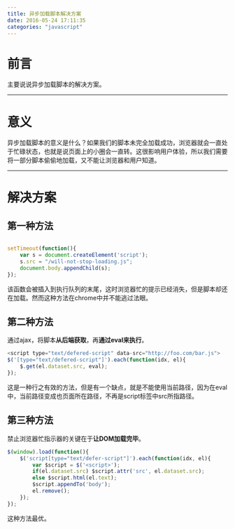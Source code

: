 ```yaml
---
title: 异步加载脚本解决方案
date: 2016-05-24 17:11:35
categories: "javascript"
---
```


# **前言**

主要说说异步加载脚本的解决方案。

---

# **意义**

异步加载脚本的意义是什么？如果我们的脚本未完全加载成功，浏览器就会一直处于忙碌状态，也就是说页面上的小圈会一直转。这很影响用户体验，所以我们需要将一部分脚本偷偷地加载，又不能让浏览器和用户知道。

---

# **解决方案**

## **第一种方法**

``` javascript

setTimeout(function(){
    var s = document.createElement('script');
    s.src = "/will-not-stop-loading.js";
    document.body.appendChild(s);
});
```

该函数会被插入到执行队列的末尾，这时浏览器忙的提示已经消失，但是脚本却还在加载。然而这种方法在chrome中并不能逃过法眼。

## **第二种方法**

通过ajax，将脚本**从后端获取**，再**通过eval来执行**。


``` javascript
<script type="text/defered-script" data-src="http://foo.com/bar.js">
$('[type="text/defered-script"]').each(function(idx, el){
    $.get(el.dataset.src, eval);
});
```

这是一种行之有效的方法，但是有一个缺点，就是不能使用当前路径，因为在eval中，当前路径变成也页面所在路径，不再是script标签中src所指路径。

## **第三种方法**

禁止浏览器忙指示器的关键在于**让DOM加载完毕**。

``` javascript
$(window).load(function(){
    $('script[type="text/defer-script"]').each(function(idx, el){
        var $script = $('<script>');
        if(el.dataset.src) $script.attr('src', el.dataset.src);
        else $script.html(el.text);
        $script.appendTo('body');
        el.remove();
    });
});
```

这种方法最优。

